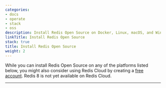 ```yaml
---
categories:
- docs
- operate
- stack
- oss
description: Install Redis Open Source on Docker, Linux, macOS, and Windows (using Docker only)
linkTitle: Install Redis Open Source
stack: true
title: Install Redis Open Source
weight: 2
---
```


While you can install Redis Open Source on any of the platforms listed below, you might also consider using Redis Cloud by creating a [free account](https://redis.com/try-free/?utm_source=redisio&utm_medium=referral&utm_campaign=2023-09-try_free&utm_content=cu-redis_cloud_users).
Redis 8 is not yet available on Redis Cloud.

<hr/>